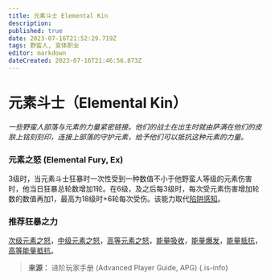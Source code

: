 ```yaml
---
title: 元素斗士 Elemental Kin
description: 
published: true
date: 2023-07-16T21:52:29.719Z
tags: 野蛮人, 变体职业
editor: markdown
dateCreated: 2023-07-16T21:46:56.873Z
---
```


# 元素斗士（Elemental Kin）
*一些野蛮人部落与元素的力量紧密链接。他们的战士在出生时就由萨满在他们的皮肤上铭刻刻印，连接上部落的守护元素，给予他们可以抵抗这种元素的力量。*

### 元素之怒 (Elemental Fury, Ex)
3级时，当元素斗士狂暴时一次性受到一种数值不小于他野蛮人等级的元素伤害时，他当日狂暴总轮数增加1轮。在6级，及之后每3级时，每次受元素伤害增加轮数的数值再加1，最高为18级时+6轮每次受伤。该能力取代[陷阱感知](/野蛮人#陷阱感知-trap-sense-ex)。

### 推荐狂暴之力
[次级元素之怒](/狂暴之力/次级元素之怒)，[中级元素之怒](/狂暴之力/中级元素之怒)，[高等元素之怒](/狂暴之力/高等元素之怒)，[能量吸收](/狂暴之力/能量吸收)，[能量爆发](/狂暴之力/能量爆发)，[能量抵抗](/狂暴之力/能量抵抗)，[高等能量抵抗](/狂暴之力/高等能量抵抗)。

> **来源：** 进阶玩家手册 (Advanced Player Guide, APG)
{.is-info}

